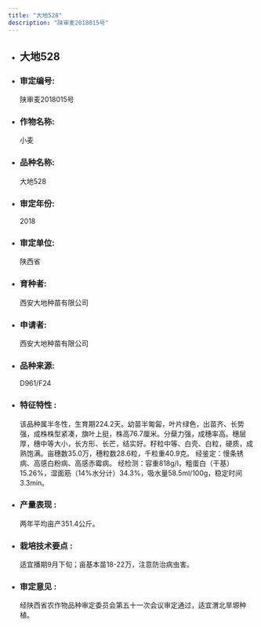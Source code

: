 ```yaml
---
title: "大地528"
description: "陕审麦2018015号"
---
```

* ## 大地528
* ###  审定编号:  
   陕审麦2018015号

*  ### 作物名称:  
   小麦

*   ###  品种名称: 
    大地528

*   ### 审定年份: 
    2018

*   ### 审定单位:  
    陕西省

*   ### 育种者:  
    西安大地种苗有限公司

*   ### 申请者:  
    西安大地种苗有限公司

*   ### 品种来源:  
    D961/F24

*   ### 特征特性 : 
    该品种属半冬性，生育期224.2天。幼苗半匍匐，叶片绿色，出苗齐、长势强，成株株型紧凑，旗叶上挺，株高76.7厘米。分蘖力强，成穗率高。穗层厚，穗中等大小，长方形、长芒，结实好。籽粒中等、白壳、白粒，硬质，成熟饱满。亩穗数35.0万，穗粒数28.6粒，千粒重40.9克。
经鉴定：慢条锈病、高感白粉病、高感赤霉病。
经检测：容重818g/l，粗蛋白（干基）15.26%，湿面筋（14%水分计）34.3%，吸水量58.5ml/100g，稳定时间3.3min。

*   ### 产量表现 : 
    两年平均亩产351.4公斤。

*   ### 栽培技术要点 : 
    适宜播期9月下旬；亩基本苗18-22万，注意防治病虫害。

*   ### 审定意见 : 
    经陕西省农作物品种审定委员会第五十一次会议审定通过，适宜渭北旱塬种植。
